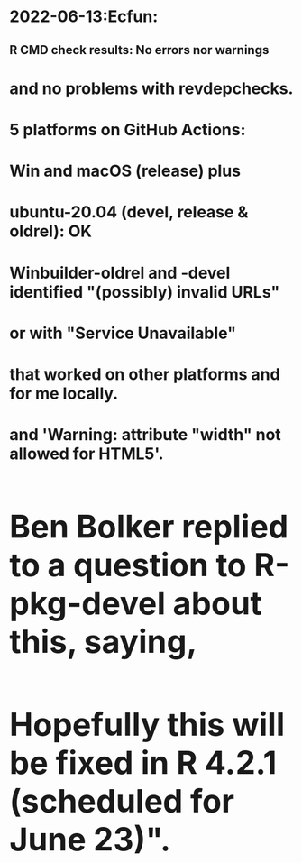 # 2022-06-13:Ecfun:

## R CMD check results: No errors nor warnings 
# and no problems with revdepchecks.  

# 5 platforms on GitHub Actions: 
# Win and macOS (release) plus 
# ubuntu-20.04 (devel, release & oldrel): OK
#
# Winbuilder-oldrel and -devel identified "(possibly) invalid URLs"
# or with "Service Unavailable" 
# that worked on other platforms and for me locally.   
# 
# and 'Warning: <table> attribute "width" not allowed for HTML5'.
# Ben Bolker replied to a question to R-pkg-devel about this, saying, 
# Hopefully this will be fixed in R 4.2.1 (scheduled for June 23)".
